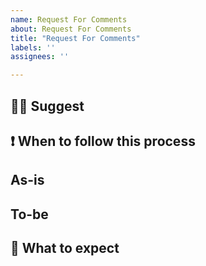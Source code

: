 ```yaml
---
name: Request For Comments
about: Request For Comments
title: "Request For Comments"
labels: ''
assignees: ''

---
```


## 🙋‍♂️ Suggest
<!-- 제안에 대해 설명해주세요. -->

## ❗ When to follow this process
<!-- 기존 코드의 잠재적 문제를 적어주세요. -->

## As-is
<!-- 기존 코드의 로직을 설명해주세요. -->

## To-be
<!-- 바뀔 코드의 로직을 설명해주세요. -->

## 👏 What to expect
<!-- 바뀔 코드로 인한 기대를 적어주세요. -->